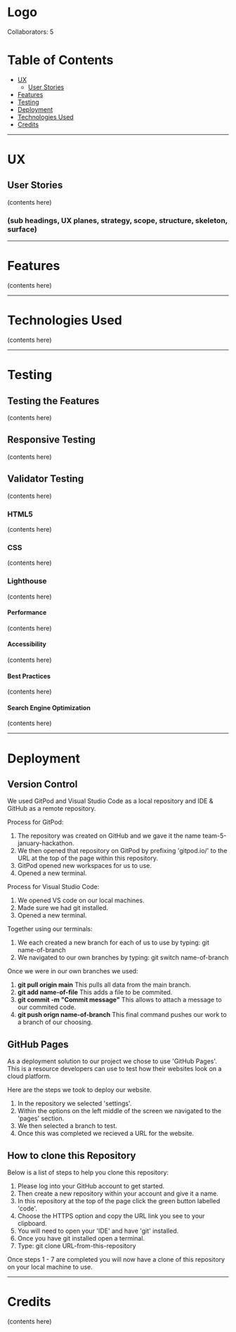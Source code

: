 # Logo

Collaborators: 5


# Table of Contents
* [UX](#ux)
    * [User Stories](#user-stories)
* [Features](#features)
* [Testing](#testing)
* [Deployment](#deployment)
* [Technologies Used](#technologies-used)
* [Credits](#credits)


<hr>

# UX

## User Stories
(contents here)
### (sub headings, UX planes, strategy, scope, structure, skeleton, surface)

<hr>

# Features
(contents here)

<hr>

# Technologies Used
(contents here)

<hr>

# Testing
## Testing the Features
(contents here)

## Responsive Testing
(contents here)

## Validator Testing
(contents here)

### HTML5
(contents here)

### CSS
(contents here)

### Lighthouse
(contents here)

#### Performance
(contents here)

#### Accessibility
(contents here)

#### Best Practices
(contents here)

#### Search Engine Optimization
(contents here)

<hr>

# Deployment

## Version Control

We used GitPod and Visual Studio Code as a local repository and IDE & GitHub as a remote repository.

Process for GitPod:

1. The repository was created on GitHub and we gave it the name team-5-january-hackathon.
2. We then opened that repository on GitPod by prefixing 'gitpod.io/' to the URL at the top of the page within this repository.
3. GitPod opened new workspaces for us to use.
4. Opened a new terminal.

Process for Visual Studio Code:

1. We opened VS code on our local machines.
2. Made sure we had git installed.
3. Opened a new terminal.

Together using our terminals:

1. We each created a new branch for each of us to use by typing: git name-of-branch
2. We navigated to our own branches by typing: git switch name-of-branch


Once we were in our own branches we used:

1. **git pull origin main** This pulls all data from the main branch.
2. **git add name-of-file** This adds a file to be commited.
3. **git commit -m "Commit message"** This allows to attach a message to our commited code.
4. **git push orign name-of-branch** This final command pushes our work to a branch of our choosing.

## GitHub Pages

As a deployment solution to our project we chose to use 'GitHub Pages'. This is a resource developers can use to test how their websites look on a cloud platform.

Here are the steps we took to deploy our website.

1. In the repository we selected 'settings'.
2. Within the options on the left middle of the screen we navigated to the 'pages' section.
3. We then selected a branch to test.
4. Once this was completed we recieved a URL for the website.

## How to clone this Repository

Below is a list of steps to help you clone this repository:

1. Please log into your GitHub account to get started.
2. Then create a new repository within your account and give it a name.
3. In this repository at the top of the page click the green button labelled 'code'.
4. Choose the HTTPS option and copy the URL link you see to your clipboard.
5. You will need to open your 'IDE' and have 'git' installed.
6. Once you have git installed open a terminal.
7. Type: git clone URL-from-this-repository

Once steps 1 - 7 are completed you will now have a clone of this repository on your local machine to use.

<hr>

# Credits
(contents here)
